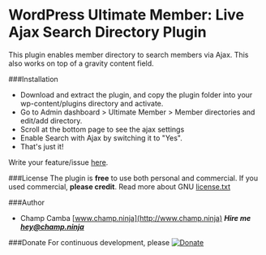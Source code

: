 # WordPress Ultimate Member: Live Ajax Search Directory Plugin
This plugin enables member directory to search members via Ajax. This also works on top of a gravity content field.

###Installation

 - Download and extract the plugin, and copy the plugin folder into your wp-content/plugins directory and activate.
 - Go to Admin dashboard > Ultimate Member > Member directories and edit/add  directory.
 - Scroll at the bottom page to see the ajax settings 
 - Enable Search with Ajax by switching it to "Yes".
 - That's just it!

Write your feature/issue [here](https://github.com/champsupertramp/Ajaxify-Ultimatemember-Search-Form/issues).

###License
The plugin is **free** to use both personal and commercial. If you used commercial, **please credit**.
Read more about GNU [license.txt](http://www.gnu.org/licenses/gpl-2.0.txt)

###Author
- Champ Camba [www.champ.ninja](http://www.champ.ninja)
***Hire me hey@champ.ninja***

###Donate 
For continuous development, please [![Donate](https://www.paypal.com/en_US/i/btn/btn_donateCC_LG.gif)](https://www.paypal.com/cgi-bin/webscr?cmd=_s-xclick&hosted_button_id=FSCA3GGS7ERDS)
